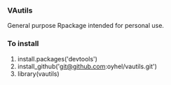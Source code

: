 ### VAutils 

General purpose Rpackage intended for personal use.

### To install
1. install.packages('devtools')
2. install_github('git@github.com:oyhel/vautils.git')
3. library(vautils)


